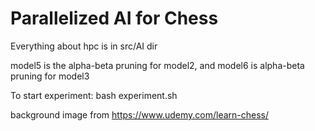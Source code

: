 # Parallelized AI for Chess

Everything about hpc is in src/AI dir

model5 is the alpha-beta pruning for model2, and model6 is alpha-beta pruning for model3

To start experiment:
bash experiment.sh

background image from https://www.udemy.com/learn-chess/
